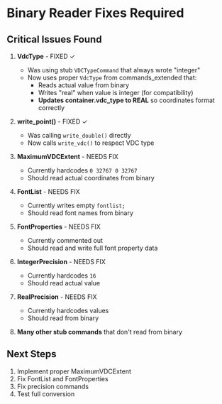 # Binary Reader Fixes Required

## Critical Issues Found

1. **VdcType** - FIXED ✓
   - Was using stub `VDCTypeCommand` that always wrote "integer"
   - Now uses proper `VdcType` from commands_extended that:
     - Reads actual value from binary
     - Writes "real" when value is integer (for compatibility)
     - **Updates container.vdc_type to REAL** so coordinates format correctly

2. **write_point()** - FIXED ✓
   - Was calling `write_double()` directly
   - Now calls `write_vdc()` to respect VDC type

3. **MaximumVDCExtent** - NEEDS FIX
   - Currently hardcodes `0 32767 0 32767`
   - Should read actual coordinates from binary

4. **FontList** - NEEDS FIX
   - Currently writes empty `fontlist;`
   - Should read font names from binary

5. **FontProperties** - NEEDS FIX
   - Currently commented out
   - Should read and write full font property data

6. **IntegerPrecision** - NEEDS FIX
   - Currently hardcodes `16`
   - Should read actual value

7. **RealPrecision** - NEEDS FIX
   - Currently hardcodes values
   - Should read from binary

8. **Many other stub commands** that don't read from binary

## Next Steps
1. Implement proper MaximumVDCExtent
2. Fix FontList and FontProperties
3. Fix precision commands
4. Test full conversion

